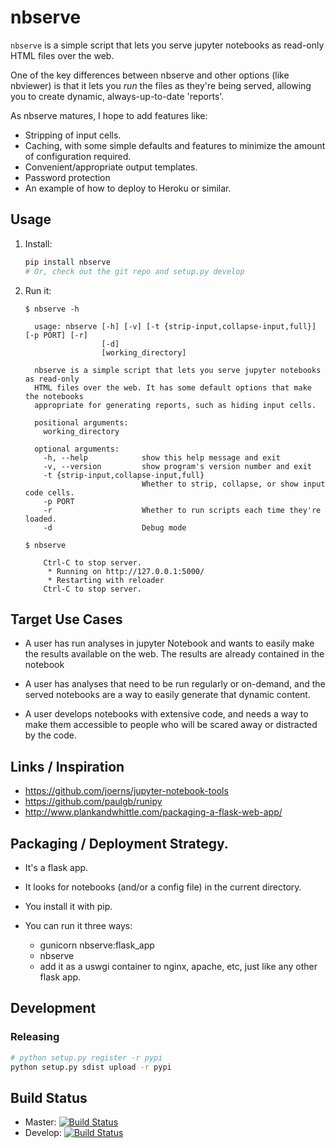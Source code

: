 # nbserve

`nbserve` is a simple script that lets you serve
jupyter notebooks as read-only HTML files over the web.

One of the key differences between nbserve and other options
(like nbviewer) is that it lets you *run* the files as
they're being served, allowing you to create dynamic,
always-up-to-date 'reports'.

As nbserve matures, I hope to add features like:

* Stripping of input cells.
* Caching, with some simple defaults and features to minimize
  the amount of configuration required.
* Convenient/appropriate output templates.
* Password protection
* An example of how to deploy to Heroku or similar.

## Usage

1) Install:

   ```sh
   pip install nbserve
   # Or, check out the git repo and setup.py develop
   ```

3) Run it:

   ```
   $ nbserve -h

     usage: nbserve [-h] [-v] [-t {strip-input,collapse-input,full}] [-p PORT] [-r]
                    [-d]
                    [working_directory]

     nbserve is a simple script that lets you serve jupyter notebooks as read-only
     HTML files over the web. It has some default options that make the notebooks
     appropriate for generating reports, such as hiding input cells.

     positional arguments:
       working_directory

     optional arguments:
       -h, --help            show this help message and exit
       -v, --version         show program's version number and exit
       -t {strip-input,collapse-input,full}
                             Whether to strip, collapse, or show input code cells.
       -p PORT
       -r                    Whether to run scripts each time they're loaded.
       -d                    Debug mode

   $ nbserve

       Ctrl-C to stop server.
        * Running on http://127.0.0.1:5000/
        * Restarting with reloader
       Ctrl-C to stop server.
   ```


## Target Use Cases

* A user has run analyses in jupyter Notebook and wants to easily make the
  results available on the web. The results are already contained
  in the notebook

* A user has analyses that need to be run regularly or on-demand, and
  the served notebooks are a way to easily generate that dynamic content.

* A user develops notebooks with extensive code, and needs a way to make
  them accessible to people who will be scared away or distracted by the code.

## Links / Inspiration

* https://github.com/joerns/jupyter-notebook-tools
* https://github.com/paulgb/runipy
* http://www.plankandwhittle.com/packaging-a-flask-web-app/

## Packaging / Deployment Strategy.

* It's a flask app. 
* It looks for notebooks (and/or a config file) in 
  the current directory.
* You install it with pip.
* You can run it three ways:

  * gunicorn nbserve:flask_app
  * nbserve
  * add it as a uswgi container to nginx, apache, etc, just like
    any other flask app.

## Development

### Releasing

```sh
# python setup.py register -r pypi
python setup.py sdist upload -r pypi
```

## Build Status
* Master: [![Build Status](https://travis-ci.org/robchambers/nbserve.svg?branch=master)](https://travis-ci.org/robchambers/nbserve)
* Develop: [![Build Status](https://travis-ci.org/robchambers/nbserve.svg?branch=develop)](https://travis-ci.org/robchambers/nbserve)

 